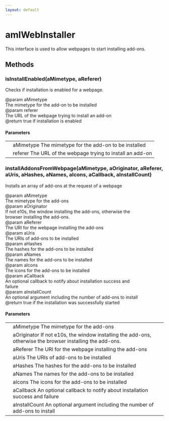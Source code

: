 ```yaml
---
layout: default
---
```


# amIWebInstaller #
  
This interface is used to allow webpages to start installing add-ons.  
  

## Methods ##

### isInstallEnabled(aMimetype, aReferer) ###
  
Checks if installation is enabled for a webpage.  
  
@param  aMimetype  
        The mimetype for the add-on to be installed  
@param  referer  
        The URL of the webpage trying to install an add-on  
@return true if installation is enabled  
  

#### Parameters ####

<table>

<tr>
<td></td>
<td>aMimetype  
        The mimetype for the add-on to be installed  
</td>
</tr>

<tr>
<td></td>
<td>referer  
        The URL of the webpage trying to install an add-on  
</td>
</tr>

</table>

### installAddonsFromWebpage(aMimetype, aOriginator, aReferer, aUris, aHashes, aNames, aIcons, aCallback, aInstallCount) ###
  
Installs an array of add-ons at the request of a webpage  
  
@param  aMimetype  
        The mimetype for the add-ons  
@param  aOriginator  
        If not e10s, the window installing the add-ons, otherwise the  
        browser installing the add-ons.  
@param  aReferer  
        The URI for the webpage installing the add-ons  
@param  aUris  
        The URIs of add-ons to be installed  
@param  aHashes  
        The hashes for the add-ons to be installed  
@param  aNames  
        The names for the add-ons to be installed  
@param  aIcons  
        The icons for the add-ons to be installed  
@param  aCallback  
        An optional callback to notify about installation success and  
        failure  
@param  aInstallCount  
        An optional argument including the number of add-ons to install  
@return true if the installation was successfully started  
  

#### Parameters ####

<table>

<tr>
<td></td>
<td>aMimetype  
        The mimetype for the add-ons  
</td>
</tr>

<tr>
<td></td>
<td>aOriginator  
        If not e10s, the window installing the add-ons, otherwise the  
        browser installing the add-ons.  
</td>
</tr>

<tr>
<td></td>
<td>aReferer  
        The URI for the webpage installing the add-ons  
</td>
</tr>

<tr>
<td></td>
<td>aUris  
        The URIs of add-ons to be installed  
</td>
</tr>

<tr>
<td></td>
<td>aHashes  
        The hashes for the add-ons to be installed  
</td>
</tr>

<tr>
<td></td>
<td>aNames  
        The names for the add-ons to be installed  
</td>
</tr>

<tr>
<td></td>
<td>aIcons  
        The icons for the add-ons to be installed  
</td>
</tr>

<tr>
<td></td>
<td>aCallback  
        An optional callback to notify about installation success and  
        failure  
</td>
</tr>

<tr>
<td></td>
<td>aInstallCount  
        An optional argument including the number of add-ons to install  
</td>
</tr>

</table>
